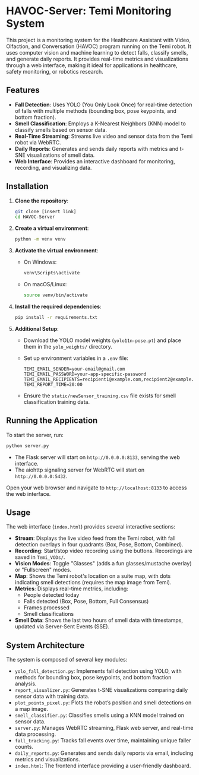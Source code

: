 # HAVOC-Server: Temi Monitoring System

This project is a monitoring system for the Healthcare Assistant with Video, Olfaction, and Conversation (HAVOC) program running on the Temi robot. It uses computer vision and machine learning to detect falls, classify smells, and generate daily reports. It provides real-time metrics and visualizations through a web interface, making it ideal for applications in healthcare, safety monitoring, or robotics research.

## Features

- **Fall Detection**: Uses YOLO (You Only Look Once) for real-time detection of falls with multiple methods (bounding box, pose keypoints, and bottom fraction).
- **Smell Classification**: Employs a K-Nearest Neighbors (KNN) model to classify smells based on sensor data.
- **Real-Time Streaming**: Streams live video and sensor data from the Temi robot via WebRTC.
- **Daily Reports**: Generates and sends daily reports with metrics and t-SNE visualizations of smell data.
- **Web Interface**: Provides an interactive dashboard for monitoring, recording, and visualizing data.

## Installation

1. **Clone the repository**:

   ```bash
   git clone [insert link]
   cd HAVOC-Server
   ```

2. **Create a virtual environment**:

   ```bash
   python -m venv venv
   ```

3. **Activate the virtual environment**:

   - On Windows:

     ```bash
     venv\Scripts\activate
     ```

   - On macOS/Linux:

     ```bash
     source venv/bin/activate
     ```

4. **Install the required dependencies**:

   ```bash
   pip install -r requirements.txt
   ```

5. **Additional Setup**:

   - Download the YOLO model weights (`yolo11n-pose.pt`) and place them in the `yolo_weights/` directory.

   - Set up environment variables in a `.env` file:

     ```plaintext
     TEMI_EMAIL_SENDER=your-email@gmail.com
     TEMI_EMAIL_PASSWORD=your-app-specific-password
     TEMI_EMAIL_RECIPIENTS=recipient1@example.com,recipient2@example.com
     TEMI_REPORT_TIME=20:00
     ```

   - Ensure the `static/newSensor_training.csv` file exists for smell classification training data.

## Running the Application

To start the server, run:

```bash
python server.py
```

- The Flask server will start on `http://0.0.0.0:8133`, serving the web interface.
- The aiohttp signaling server for WebRTC will start on `http://0.0.0.0:5432`.

Open your web browser and navigate to `http://localhost:8133` to access the web interface.

## Usage

The web interface (`index.html`) provides several interactive sections:

- **Stream**: Displays the live video feed from the Temi robot, with fall detection overlays in four quadrants (Box, Pose, Bottom, Combined).
- **Recording**: Start/stop video recording using the buttons. Recordings are saved in `Temi_VODs/`.
- **Vision Modes**: Toggle "Glasses" (adds a fun glasses/mustache overlay) or "Fullscreen" modes.
- **Map**: Shows the Temi robot's location on a suite map, with dots indicating smell detections (requires the map image from Temi).
- **Metrics**: Displays real-time metrics, including:
  - People detected today
  - Falls detected (Box, Pose, Bottom, Full Consensus)
  - Frames processed
  - Smell classifications
- **Smell Data**: Shows the last two hours of smell data with timestamps, updated via Server-Sent Events (SSE).


## System Architecture

The system is composed of several key modules:

- `yolo_fall_detection.py`: Implements fall detection using YOLO, with methods for bounding box, pose keypoints, and bottom fraction analysis.
- `report_visualizer.py`: Generates t-SNE visualizations comparing daily sensor data with training data.
- `plot_points_pixel.py`: Plots the robot’s position and smell detections on a map image.
- `smell_classifier.py`: Classifies smells using a KNN model trained on sensor data.
- `server.py`: Manages WebRTC streaming, Flask web server, and real-time data processing.
- `fall_tracking.py`: Tracks fall events over time, maintaining unique faller counts.
- `daily_reports.py`: Generates and sends daily reports via email, including metrics and visualizations.
- `index.html`: The frontend interface providing a user-friendly dashboard.